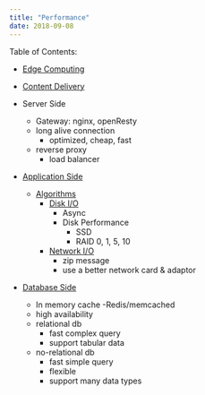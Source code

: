 ```yaml
---
title: "Performance"
date: 2018-09-08
---
```


Table of Contents:
* [Edge Computing]()
* [Content Delivery]() 
* Server Side
  * Gateway: nginx, openResty
  * long alive connection
    * optimized, cheap, fast 
  * reverse proxy
    * load balancer 
* [Application Side]()
  * [Algorithms]()   
    * [Disk I/O](#config-schema)
      * Async
      * Disk Performance  
        * SSD
        * RAID 0, 1, 5, 10    
    * [Network I/O](#loading-configuration)
      * zip message
      * use a better network card & adaptor 
   
* [Database Side]()
  * In memory cache -Redis/memcached
  *  high availability
  * relational db
    *  fast complex query
    * support tabular data
  * no-relational db
    * fast simple query
    * flexible
    * support many data types



<!--stackedit_data:
eyJoaXN0b3J5IjpbMjA0NDg3OTgzMSwtMjA3OTg0Mzc4NCwtOD
I0MzA3MTg4LDIxMzAyMDQzMzgsNzI0NjUxMzczLC0xOTcwNzQy
MjgwXX0=
-->